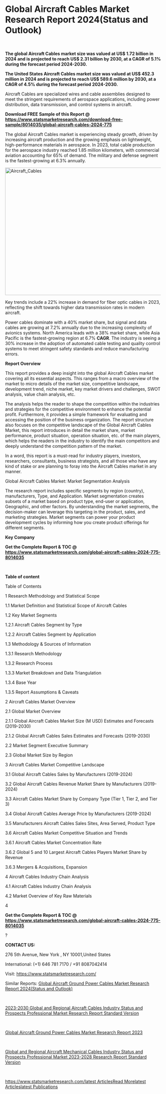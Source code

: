 <h1>Global Aircraft Cables Market Research Report 2024(Status and Outlook)</h1><br/><p><strong>The global Aircraft Cables market size was valued at US$ 1.72 billion in 2024 and is projected to reach US$ 2.31 billion by 2030, at a <strong>CAGR</strong> of 5.1% during the forecast period 2024-2030.</strong></p>
 
 
 
 <p><strong>The United States Aircraft Cables market size was valued at US$ 452.3 million in 2024 and is projected to reach US$ 589.6 million by 2030, at a <strong>CAGR</strong> of 4.5% during the forecast period 2024-2030.</strong></p>
 
 
 
 <p>Aircraft Cables are specialized wires and cable assemblies designed to meet the stringent requirements of aerospace applications, including power distribution, data transmission, and control systems in aircraft.</p>
 
 
 
 <p><strong>Download FREE Sample of this Report @ <a href="https://www.statsmarketresearch.com/download-free-sample/8014035/global-aircraft-cables-2024-775">https://www.statsmarketresearch.com/download-free-sample/8014035/global-aircraft-cables-2024-775</a></strong></p>
 
 
 
 <p>The global Aircraft Cables market is experiencing steady growth, driven by increasing aircraft production and the growing emphasis on lightweight, high-performance materials in aerospace. In 2023, total cable production for the aerospace industry reached 1.85 million kilometers, with commercial aviation accounting for 65% of demand. The military and defense segment is the fastest-growing at 6.3% annually.</p>
 
 
 
 <p><img alt="Aircraft_Cables" src="https://www.24marketreports.com/assets/report-images/Aircraft_Cables.png" style="height:411px; width:730px" /></p>
 
 
 
 <p>Key trends include a 22% increase in demand for fiber optic cables in 2023, reflecting the shift towards higher data transmission rates in modern aircraft.</p>
 
 
 
 <p>Power cables dominate with a 40% market share, but signal and data cables are growing at 7.2% annually due to the increasing complexity of avionics systems. North America leads with a 38% market share, while Asia Pacific is the fastest-growing region at 6.7% <strong>CAGR</strong>. The industry is seeing a 30% increase in the adoption of automated cable testing and quality control systems to meet stringent safety standards and reduce manufacturing errors.</p>
 
 
 
 <p><strong>Report Overview</strong></p>
 
 
 
 <p>This report provides a deep insight into the global Aircraft Cables market covering all its essential aspects. This ranges from a macro overview of the market to micro details of the market size, competitive landscape, development trend, niche market, key market drivers and challenges, SWOT analysis, value chain analysis, etc.</p>
 
 
 
 <p>The analysis helps the reader to shape the competition within the industries and strategies for the competitive environment to enhance the potential profit. Furthermore, it provides a simple framework for evaluating and accessing the position of the business organization. The report structure also focuses on the competitive landscape of the Global Aircraft Cables Market, this report introduces in detail the market share, market performance, product situation, operation situation, etc. of the main players, which helps the readers in the industry to identify the main competitors and deeply understand the competition pattern of the market.</p>
 
 
 
 <p>In a word, this report is a must-read for industry players, investors, researchers, consultants, business strategists, and all those who have any kind of stake or are planning to foray into the Aircraft Cables market in any manner.</p>
 
 
 
 <p>Global Aircraft Cables Market: Market Segmentation Analysis</p>
 
 
 
 <p>The research report includes specific segments by region (country), manufacturers, Type, and Application. Market segmentation creates subsets of a market based on product type, end-user or application, Geographic, and other factors. By understanding the market segments, the decision-maker can leverage this targeting in the product, sales, and marketing strategies. Market segments can power your product development cycles by informing how you create product offerings for different segments.</p>
 
 
 
 <p><strong>Key Company</strong></p>
 
 
 
 <div><b>Get the Complete Report & TOC @ <a href="https://www.statsmarketresearch.com/global-aircraft-cables-2024-775-8014035">https://www.statsmarketresearch.com/global-aircraft-cables-2024-775-8014035</a></b></div>
 
 
 
 <p><br />
 
 <b>Table of content</b></p>
 
 
 
 <p>Table of Contents<br />
 
 1 Research Methodology and Statistical Scope<br />
 
 1.1 Market Definition and Statistical Scope of Aircraft Cables<br />
 
 1.2 Key Market Segments<br />
 
 1.2.1 Aircraft Cables Segment by Type<br />
 
 1.2.2 Aircraft Cables Segment by Application<br />
 
 1.3 Methodology & Sources of Information<br />
 
 1.3.1 Research Methodology<br />
 
 1.3.2 Research Process<br />
 
 1.3.3 Market Breakdown and Data Triangulation<br />
 
 1.3.4 Base Year<br />
 
 1.3.5 Report Assumptions & Caveats<br />
 
 2 Aircraft Cables Market Overview<br />
 
 2.1 Global Market Overview<br />
 
 2.1.1 Global Aircraft Cables Market Size (M USD) Estimates and Forecasts (2019-2030)<br />
 
 2.1.2 Global Aircraft Cables Sales Estimates and Forecasts (2019-2030)<br />
 
 2.2 Market Segment Executive Summary<br />
 
 2.3 Global Market Size by Region<br />
 
 3 Aircraft Cables Market Competitive Landscape<br />
 
 3.1 Global Aircraft Cables Sales by Manufacturers (2019-2024)<br />
 
 3.2 Global Aircraft Cables Revenue Market Share by Manufacturers (2019-2024)<br />
 
 3.3 Aircraft Cables Market Share by Company Type (Tier 1, Tier 2, and Tier 3)<br />
 
 3.4 Global Aircraft Cables Average Price by Manufacturers (2019-2024)<br />
 
 3.5 Manufacturers Aircraft Cables Sales Sites, Area Served, Product Type<br />
 
 3.6 Aircraft Cables Market Competitive Situation and Trends<br />
 
 3.6.1 Aircraft Cables Market Concentration Rate<br />
 
 3.6.2 Global 5 and 10 Largest Aircraft Cables Players Market Share by Revenue<br />
 
 3.6.3 Mergers & Acquisitions, Expansion<br />
 
 4 Aircraft Cables Industry Chain Analysis<br />
 
 4.1 Aircraft Cables Industry Chain Analysis<br />
 
 4.2 Market Overview of Key Raw Materials<br />
 
 4</p>
 
 
 
 <div><b>Get the Complete Report & TOC @ <a href="https://www.statsmarketresearch.com/global-aircraft-cables-2024-775-8014035">https://www.statsmarketresearch.com/global-aircraft-cables-2024-775-8014035</a></b></div>
 
 
 
 <p>? </p>
 
 
 
 <p><b>CONTACT US:</b><br />
 
 276 5th Avenue, New York , NY 10001,United States<br />
 
 International: (+1) 646 781 7170 / +91 8087042414<br />
 
 Visit: <a href="https://www.statsmarketresearch.com/">https://www.statsmarketresearch.com/</a><br />
 
 Similar Reports: <a href="https://www.statsmarketresearch.com/global-aircraft-cables-2024-775-8014035">Global Aircraft Ground Power Cables Market Research Report 2024(Status and Outlook)</a><br />
 
 <br />
 
 <a href="https://www.statsmarketresearch.com/global-aircraft-cables-2024-775-8014035">2023-2030 Global and Regional Aircraft Cables Industry Status and Prospects Professional Market Research Report Standard Version</a><br />
 
 <br />
 
 <a href="https://www.statsmarketresearch.com/global-aircraft-cables-2024-775-8014035">Global Aircraft Ground Power Cables Market Research Report 2023</a><br />
 
 <br />
 
 <a href="https://www.statsmarketresearch.com/global-aircraft-cables-2024-775-8014035">Global and Regional Aircraft Mechanical Cables Industry Status and Prospects Professional Market 2023-2028 Research Report Standard Version</a><br />
 
 <br />
 
 <a href="https://gyeongbokgung.com">https://www.statsmarketresearch.com/</a><a href="https://hallyeomaritime.com">latest Articles</a><a href="https://jingwansa.com">Read More</a><a href="https://nguoiviet.jp/">latest Articles</a><a href="https://www.intelmarketresearch.com/">latest Publications</a></p>